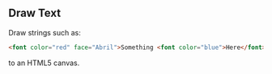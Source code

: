 ## Draw Text

Draw strings such as:
```html
<font color="red" face="Abril">Something <font color="blue">Here</font></font>
```

to an HTML5 canvas.
